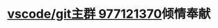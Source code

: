 # [vscode/git主群 977121370](//shang.qq.com/wpa/qunwpa?idkey=e15433765b159e56cb1a3bbabdab9088f3c4c3a40edbd2209784a4d37fe5fe3)倾情奉献

